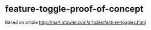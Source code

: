 # feature-toggle-proof-of-concept
Based on article http://martinfowler.com/articles/feature-toggles.html
